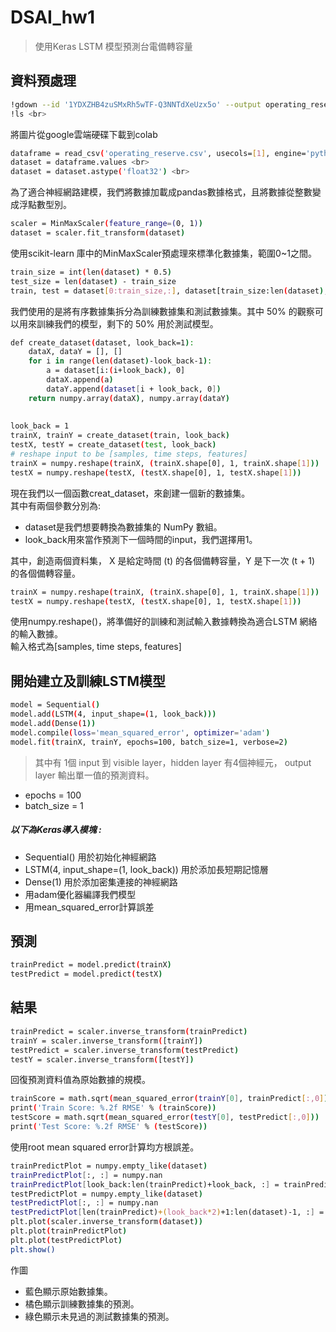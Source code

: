 # DSAI_hw1
>使用Keras LSTM 模型預測台電備轉容量

## 資料預處理

```sh 
!gdown --id '1YDXZHB4zuSMxRh5wTF-Q3NNTdXeUzx5o' --output operating_reserve.csv <br>
!ls <br>
```
將圖片從google雲端硬碟下載到colab <br>
```sh 
dataframe = read_csv('operating_reserve.csv', usecols=[1], engine='python', skipfooter=3) <br>
dataset = dataframe.values <br>
dataset = dataset.astype('float32') <br>
```
為了適合神經網路建模，我們將數據加載成pandas數據格式，且將數據從整數變成浮點數型別。<br>
```sh
scaler = MinMaxScaler(feature_range=(0, 1))
dataset = scaler.fit_transform(dataset)
```
使用scikit-learn 庫中的MinMaxScaler預處理來標準化數據集，範圍0~1之間。
```sh
train_size = int(len(dataset) * 0.5)
test_size = len(dataset) - train_size
train, test = dataset[0:train_size,:], dataset[train_size:len(dataset),:]
```
我們使用的是將有序數據集拆分為訓練數據集和測試數據集。其中 50% 的觀察可以用來訓練我們的模型，剩下的 50% 用於測試模型。
```sh
def create_dataset(dataset, look_back=1):
	dataX, dataY = [], []
	for i in range(len(dataset)-look_back-1):
		a = dataset[i:(i+look_back), 0]
		dataX.append(a)
		dataY.append(dataset[i + look_back, 0])
	return numpy.array(dataX), numpy.array(dataY)
  
  
look_back = 1
trainX, trainY = create_dataset(train, look_back)
testX, testY = create_dataset(test, look_back)
# reshape input to be [samples, time steps, features]
trainX = numpy.reshape(trainX, (trainX.shape[0], 1, trainX.shape[1]))
testX = numpy.reshape(testX, (testX.shape[0], 1, testX.shape[1]))
```
現在我們以一個函數creat_dataset，來創建一個新的數據集。<br>
其中有兩個參數分別為:<br>
* dataset是我們想要轉換為數據集的 NumPy 數組。<br>
* look_back用來當作預測下一個時間的input，我們選擇用1。<br>

其中，創造兩個資料集， X 是給定時間 (t) 的各個備轉容量，Y 是下一次 (t + 1) 的各個備轉容量。<br>

```sh
trainX = numpy.reshape(trainX, (trainX.shape[0], 1, trainX.shape[1]))
testX = numpy.reshape(testX, (testX.shape[0], 1, testX.shape[1]))
```
使用numpy.reshape()，將準備好的訓練和測試輸入數據轉換為適合LSTM 網絡的輸入數據。<br>
輸入格式為[samples, time steps, features]<br>


## 開始建立及訓練LSTM模型<br>
```sh
model = Sequential()
model.add(LSTM(4, input_shape=(1, look_back)))
model.add(Dense(1))
model.compile(loss='mean_squared_error', optimizer='adam')
model.fit(trainX, trainY, epochs=100, batch_size=1, verbose=2)
```
>其中有 1個 input 到 visible layer，hidden layer 有4個神經元， output layer 輸出單一值的預測資料。<br>
* epochs = 100<br>
* batch_size = 1<br>
##### 以下為Keras導入模塊 : <br>
* Sequential() 用於初始化神經網路<br>
* LSTM(4, input_shape=(1, look_back)) 用於添加長短期記憶層<br>
* Dense(1) 用於添加密集連接的神經網路 <br>
* 用adam優化器編譯我們模型
* 用mean_squared_error計算誤差

## 預測
```sh
trainPredict = model.predict(trainX)
testPredict = model.predict(testX)
```
## 結果 
```sh
trainPredict = scaler.inverse_transform(trainPredict)
trainY = scaler.inverse_transform([trainY])
testPredict = scaler.inverse_transform(testPredict)
testY = scaler.inverse_transform([testY])
```
回復預測資料值為原始數據的規模。<br>
```sh
trainScore = math.sqrt(mean_squared_error(trainY[0], trainPredict[:,0]))
print('Train Score: %.2f RMSE' % (trainScore))
testScore = math.sqrt(mean_squared_error(testY[0], testPredict[:,0]))
print('Test Score: %.2f RMSE' % (testScore))
```
使用root mean squared error計算均方根誤差。<br>
```sh
trainPredictPlot = numpy.empty_like(dataset)
trainPredictPlot[:, :] = numpy.nan
trainPredictPlot[look_back:len(trainPredict)+look_back, :] = trainPredict
testPredictPlot = numpy.empty_like(dataset)
testPredictPlot[:, :] = numpy.nan
testPredictPlot[len(trainPredict)+(look_back*2)+1:len(dataset)-1, :] = testPredict
plt.plot(scaler.inverse_transform(dataset))
plt.plot(trainPredictPlot)
plt.plot(testPredictPlot)
plt.show()
```
作圖<br>
* 藍色顯示原始數據集。
* 橘色顯示訓練數據集的預測。
* 綠色顯示未見過的測試數據集的預測。

